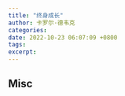 ```yaml
---
title: "终身成长"
author: 卡罗尔·德韦克
categories: 
date: 2022-10-23 06:07:09 +0800
tags: 
excerpt: 
---
```








## Misc





